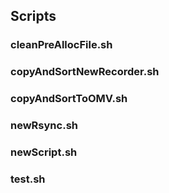 ## Scripts
### cleanPreAllocFile.sh  

### copyAndSortNewRecorder.sh  

### copyAndSortToOMV.sh  

### newRsync.sh  

### newScript.sh  

### test.sh

